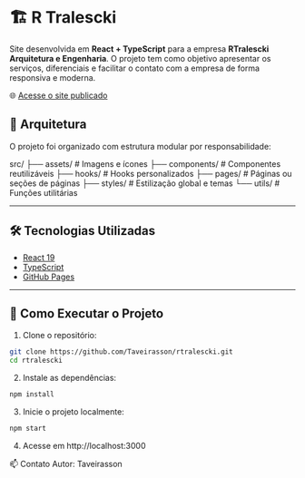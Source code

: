 # 🏗️ R Tralescki

Site desenvolvida em **React + TypeScript** para a empresa **RTralescki Arquitetura e Engenharia**. O projeto tem como objetivo apresentar os serviços, diferenciais e facilitar o contato com a empresa de forma responsiva e moderna.

🌐 [Acesse o site publicado](https://Taveirasson.github.io/rtralescki)

## 🧱 Arquitetura

O projeto foi organizado com estrutura modular por responsabilidade:

src/
├── assets/ # Imagens e ícones
├── components/ # Componentes reutilizáveis
├── hooks/ # Hooks personalizados
├── pages/ # Páginas ou seções de páginas
├── styles/ # Estilização global e temas
└── utils/ # Funções utilitárias

---

## 🛠️ Tecnologias Utilizadas

- [React 19](https://reactjs.org/)
- [TypeScript](https://www.typescriptlang.org/)
- [GitHub Pages](https://pages.github.com/)

---

## 🚀 Como Executar o Projeto

1. Clone o repositório:

```bash
git clone https://github.com/Taveirasson/rtralescki.git
cd rtralescki
```

2. Instale as dependências:

```bash
npm install
```

3. Inicie o projeto localmente:

```bash
npm start
```

4. Acesse em http://localhost:3000

📫 Contato
Autor: Taveirasson